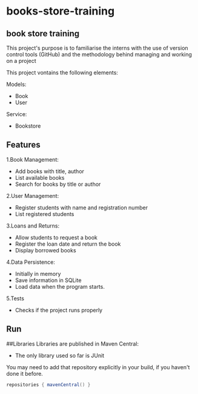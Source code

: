 # books-store-training

## book store training

This project's purpose is to familiarise the interns with the use of version control tools (GitHub) and the methodology behind managing and working on a project

This project vontains the following elements:

Models:
- Book
- User

Service:
- Bookstore

## Features

1.Book Management:

- Add books with title, author
- List available books
- Search for books by title or author

2.User Management:

- Register students with name and registration number
- List registered students

3.Loans and Returns:

- Allow students to request a book
- Register the loan date and return the book
- Display borrowed books

4.Data Persistence:

- Initially in memory
- Save information in SQLite
- Load data when the program starts.

5.Tests

- Checks if the project runs properly


## Run

##Libraries
Libraries are published in Maven Central:
- The only library used so far is JUnit

You may need to add that repository explicitly in your build, if you haven't done it before.

```groovy
repositories { mavenCentral() }
